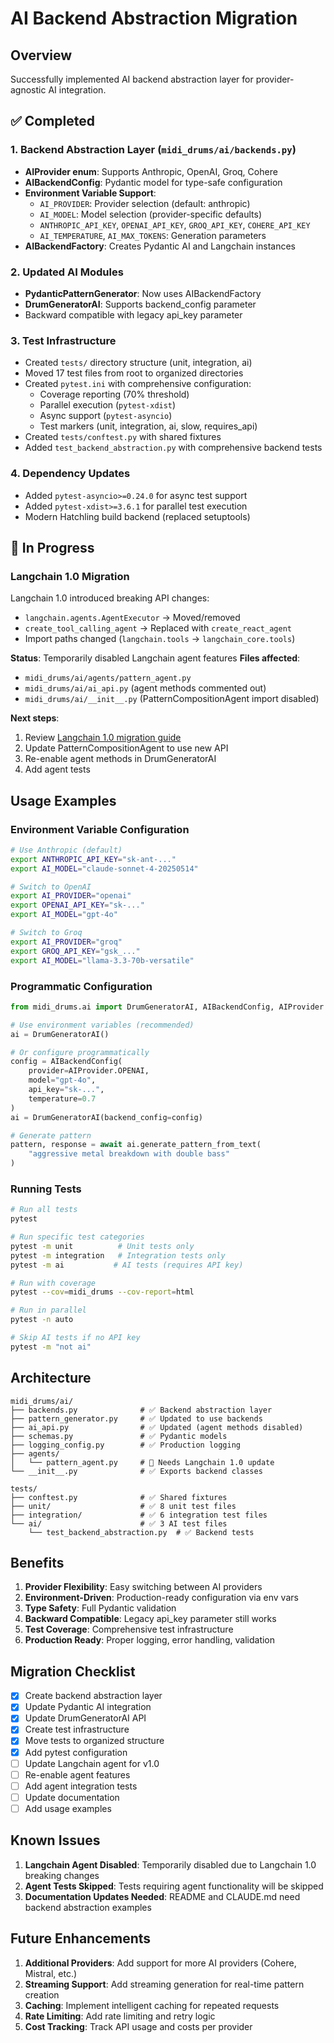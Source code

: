 # AI Backend Abstraction Migration

## Overview

Successfully implemented AI backend abstraction layer for provider-agnostic AI integration.

## ✅ Completed

### 1. Backend Abstraction Layer (`midi_drums/ai/backends.py`)
- **AIProvider enum**: Supports Anthropic, OpenAI, Groq, Cohere
- **AIBackendConfig**: Pydantic model for type-safe configuration
- **Environment Variable Support**:
  - `AI_PROVIDER`: Provider selection (default: anthropic)
  - `AI_MODEL`: Model selection (provider-specific defaults)
  - `ANTHROPIC_API_KEY`, `OPENAI_API_KEY`, `GROQ_API_KEY`, `COHERE_API_KEY`
  - `AI_TEMPERATURE`, `AI_MAX_TOKENS`: Generation parameters
- **AIBackendFactory**: Creates Pydantic AI and Langchain instances

### 2. Updated AI Modules
- **PydanticPatternGenerator**: Now uses AIBackendFactory
- **DrumGeneratorAI**: Supports backend_config parameter
- Backward compatible with legacy api_key parameter

### 3. Test Infrastructure
- Created `tests/` directory structure (unit, integration, ai)
- Moved 17 test files from root to organized directories
- Created `pytest.ini` with comprehensive configuration:
  - Coverage reporting (70% threshold)
  - Parallel execution (`pytest-xdist`)
  - Async support (`pytest-asyncio`)
  - Test markers (unit, integration, ai, slow, requires_api)
- Created `tests/conftest.py` with shared fixtures
- Added `test_backend_abstraction.py` with comprehensive backend tests

### 4. Dependency Updates
- Added `pytest-asyncio>=0.24.0` for async test support
- Added `pytest-xdist>=3.6.1` for parallel test execution
- Modern Hatchling build backend (replaced setuptools)

## 🚧 In Progress

### Langchain 1.0 Migration
Langchain 1.0 introduced breaking API changes:
- `langchain.agents.AgentExecutor` → Moved/removed
- `create_tool_calling_agent` → Replaced with `create_react_agent`
- Import paths changed (`langchain.tools` → `langchain_core.tools`)

**Status**: Temporarily disabled Langchain agent features
**Files affected**:
- `midi_drums/ai/agents/pattern_agent.py`
- `midi_drums/ai/ai_api.py` (agent methods commented out)
- `midi_drums/ai/__init__.py` (PatternCompositionAgent import disabled)

**Next steps**:
1. Review [Langchain 1.0 migration guide](https://python.langchain.com/docs/versions/migrating_chains/)
2. Update PatternCompositionAgent to use new API
3. Re-enable agent methods in DrumGeneratorAI
4. Add agent tests

## Usage Examples

### Environment Variable Configuration
```bash
# Use Anthropic (default)
export ANTHROPIC_API_KEY="sk-ant-..."
export AI_MODEL="claude-sonnet-4-20250514"

# Switch to OpenAI
export AI_PROVIDER="openai"
export OPENAI_API_KEY="sk-..."
export AI_MODEL="gpt-4o"

# Switch to Groq
export AI_PROVIDER="groq"
export GROQ_API_KEY="gsk_..."
export AI_MODEL="llama-3.3-70b-versatile"
```

### Programmatic Configuration
```python
from midi_drums.ai import DrumGeneratorAI, AIBackendConfig, AIProvider

# Use environment variables (recommended)
ai = DrumGeneratorAI()

# Or configure programmatically
config = AIBackendConfig(
    provider=AIProvider.OPENAI,
    model="gpt-4o",
    api_key="sk-...",
    temperature=0.7
)
ai = DrumGeneratorAI(backend_config=config)

# Generate pattern
pattern, response = await ai.generate_pattern_from_text(
    "aggressive metal breakdown with double bass"
)
```

### Running Tests
```bash
# Run all tests
pytest

# Run specific test categories
pytest -m unit          # Unit tests only
pytest -m integration   # Integration tests only
pytest -m ai           # AI tests (requires API key)

# Run with coverage
pytest --cov=midi_drums --cov-report=html

# Run in parallel
pytest -n auto

# Skip AI tests if no API key
pytest -m "not ai"
```

## Architecture

```
midi_drums/ai/
├── backends.py              # ✅ Backend abstraction layer
├── pattern_generator.py     # ✅ Updated to use backends
├── ai_api.py                # ✅ Updated (agent methods disabled)
├── schemas.py               # ✅ Pydantic models
├── logging_config.py        # ✅ Production logging
├── agents/
│   └── pattern_agent.py     # 🚧 Needs Langchain 1.0 update
└── __init__.py              # ✅ Exports backend classes

tests/
├── conftest.py              # ✅ Shared fixtures
├── unit/                    # ✅ 8 unit test files
├── integration/             # ✅ 6 integration test files
└── ai/                      # ✅ 3 AI test files
    └── test_backend_abstraction.py  # ✅ Backend tests
```

## Benefits

1. **Provider Flexibility**: Easy switching between AI providers
2. **Environment-Driven**: Production-ready configuration via env vars
3. **Type Safety**: Full Pydantic validation
4. **Backward Compatible**: Legacy api_key parameter still works
5. **Test Coverage**: Comprehensive test infrastructure
6. **Production Ready**: Proper logging, error handling, validation

## Migration Checklist

- [x] Create backend abstraction layer
- [x] Update Pydantic AI integration
- [x] Update DrumGeneratorAI API
- [x] Create test infrastructure
- [x] Move tests to organized structure
- [x] Add pytest configuration
- [ ] Update Langchain agent for v1.0
- [ ] Re-enable agent features
- [ ] Add agent integration tests
- [ ] Update documentation
- [ ] Add usage examples

## Known Issues

1. **Langchain Agent Disabled**: Temporarily disabled due to Langchain 1.0 breaking changes
2. **Agent Tests Skipped**: Tests requiring agent functionality will be skipped
3. **Documentation Updates Needed**: README and CLAUDE.md need backend abstraction examples

## Future Enhancements

1. **Additional Providers**: Add support for more AI providers (Cohere, Mistral, etc.)
2. **Streaming Support**: Add streaming generation for real-time pattern creation
3. **Caching**: Implement intelligent caching for repeated requests
4. **Rate Limiting**: Add rate limiting and retry logic
5. **Cost Tracking**: Track API usage and costs per provider
